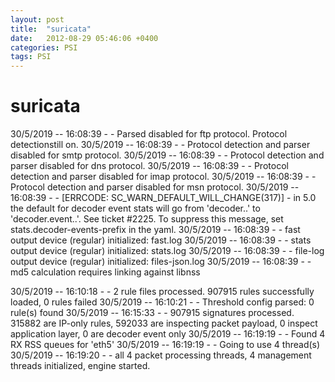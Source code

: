 ```yaml
---
layout: post
title:  "suricata"
date:   2012-08-29 05:46:06 +0400
categories: PSI
tags: PSI
---
```


# suricata
30/5/2019 -- 16:08:39 - <Info> - Parsed disabled for ftp protocol. Protocol detectionstill on.
30/5/2019 -- 16:08:39 - <Info> - Protocol detection and parser disabled for smtp protocol.
30/5/2019 -- 16:08:39 - <Info> - Protocol detection and parser disabled for dns protocol.
30/5/2019 -- 16:08:39 - <Info> - Protocol detection and parser disabled for imap protocol.
30/5/2019 -- 16:08:39 - <Info> - Protocol detection and parser disabled for msn protocol.
30/5/2019 -- 16:08:39 - <Warning> - [ERRCODE: SC_WARN_DEFAULT_WILL_CHANGE(317)] - in 5.0 the default for decoder event stats will go from 'decoder.<proto>.<event>' to 'decoder.event.<proto>.<event>'. See ticket #2225. To suppress this message, set stats.decoder-events-prefix in the yaml.
30/5/2019 -- 16:08:39 - <Info> - fast output device (regular) initialized: fast.log
30/5/2019 -- 16:08:39 - <Info> - stats output device (regular) initialized: stats.log
30/5/2019 -- 16:08:39 - <Info> - file-log output device (regular) initialized: files-json.log
30/5/2019 -- 16:08:39 - <Info> - md5 calculation requires linking against libnss



30/5/2019 -- 16:10:18 - <Info> - 2 rule files processed. 907915 rules successfully loaded, 0 rules failed
30/5/2019 -- 16:10:21 - <Info> - Threshold config parsed: 0 rule(s) found
30/5/2019 -- 16:15:33 - <Info> - 907915 signatures processed. 315882 are IP-only rules, 592033 are inspecting packet payload, 0 inspect application layer, 0 are decoder event only
30/5/2019 -- 16:19:19 - <Info> - Found 4 RX RSS queues for 'eth5'
30/5/2019 -- 16:19:19 - <Info> - Going to use 4 thread(s)
30/5/2019 -- 16:19:20 - <Notice> - all 4 packet processing threads, 4 management threads initialized, engine started.
